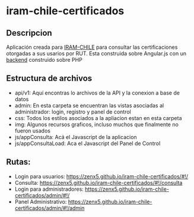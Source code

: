 # iram-chile-certificados

## Descripcion
Aplicación creada para [IRAM-CHILE](https://iramchile.cl/) para consultar las certificaciones otorgadas a sus usarios por RUT.
Esta construida sobre Angular.js con un [backend](https://github.com/zenx5/iram-chile-certificados/tree/main/api/v1) construido sobre PHP

## Estructura de archivos
- api/v1: Aquí encontras lo archivos de la API y la conexion a base de datos
- admin: En esta carpeta se encuentran las vistas asociadas al administrador: login, registro y panel de control
- css: Todos los estilos asociados a la apliacion estan en esta carpeta
- img: Algunos recursos graficos, incluso muchos que finalmente no fueron usados
- js/appConsulta: Acá el Javascript de la aplicacion 
- js/appConsultaLoad: Aca el Javascript del Panel de Control


## Rutas:
- Login para usuarios: https://zenx5.github.io/iram-chile-certificados/#!/
- Consulta: https://zenx5.github.io/iram-chile-certificados/#!/consulta
- Login para administradores: https://zenx5.github.io/iram-chile-certificados/admin/#!/
- Panel Administrativo: https://zenx5.github.io/iram-chile-certificados/admin/#!/admin
